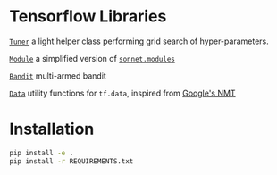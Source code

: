 # Tensorflow Libraries

[`Tuner`](TFLibrary/utils/tuner.py) a light helper class performing grid search of hyper-parameters.

[`Module`](TFLibrary/Modules/base.py) a simplified version of [`sonnet.modules`](https://github.com/deepmind/sonnet/blob/master/sonnet/python/modules/base.py)

[`Bandit`](TFLibrary/Bandits/bandits.py) multi-armed bandit

[`Data`](TFLibrary/Data/utils/) utility functions for `tf.data`, inspired from [Google's NMT](https://github.com/tensorflow/nmt)

# Installation
```sh
pip install -e .
pip install -r REQUIREMENTS.txt
```